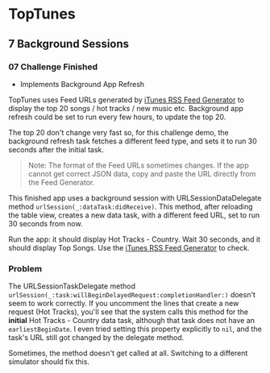 #  TopTunes

## 7 Background Sessions

### 07 Challenge Finished
* Implements Background App Refresh

TopTunes uses Feed URLs generated by [iTunes RSS Feed Generator](https://rss.itunes.apple.com/en-us) to display the top 20 songs / hot tracks / new music etc. Background app refresh could be set to run every few hours, to update the top 20.

The top 20 don't change very fast so, for this challenge demo, the background refresh task fetches a different feed type, and sets it to run 30 seconds after the initial task.

>Note: The format of the Feed URLs sometimes changes. If the app cannot get correct JSON data, copy and paste the URL directly from the Feed Generator.

This finished app uses a background session with URLSessionDataDelegate method `urlSession(_:dataTask:didReceive)`. This method, after reloading the table view, creates a new data task, with a different feed URL, set to run 30 seconds from now.

Run the app: it should display Hot Tracks - Country. Wait 30 seconds, and it should display Top Songs. Use the [iTunes RSS Feed Generator](https://rss.itunes.apple.com/en-us) to check.

### Problem
The URLSessionTaskDelegate method `urlSession(_:task:willBeginDelayedRequest:completionHandler:)` doesn't seem to work correctly. If you uncomment the lines that create a new request (Hot Tracks), you'll see that the system calls this method for the __initial__ Hot Tracks - Country data task, although that task does not have an `earliestBeginDate`. I even tried setting this property explicitly to `nil`, and the task's URL still got changed by the delegate method.

Sometimes, the method doesn't get called at all. Switching to a different simulator should fix this.
